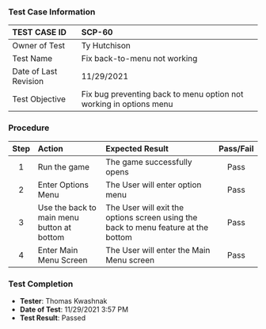 ### Test Case Information

| TEST CASE ID | SCP-60|
| :--- | :--- |
| Owner of Test | Ty Hutchison|
| Test Name | Fix back-to-menu not working |
| Date of Last Revision | 11/29/2021 |
| Test Objective | Fix bug preventing back to menu option not working in options menu |

### Procedure

|Step | Action | Expected Result | Pass/Fail     |
|:---:| :---        |    :----  | :---: |
|1| Run the game| The game successfully opens |Pass|
|2| Enter Options Menu | The User will enter option menu|Pass|
|3| Use the back to main menu button at bottom | The User will exit the options screen using the back to menu feature at the bottom |Pass|
|4| Enter Main Menu Screen | The User will enter the Main Menu screen |Pass|

### Test Completion

- **Tester**: Thomas Kwashnak
- **Date of Test**: 11/29/2021 3:57 PM
- **Test Result**: Passed